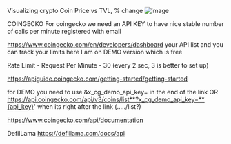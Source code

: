 Visualizing crypto Coin Price vs TVL, % change 
![image](https://github.com/Aneg0707/Coin-Price-vs-TVL-change-crypto-APIs/assets/106271954/04dc9247-89a6-4c5f-b21d-5f528605b2ad)


COINGECKO
For coingecko we need an API KEY to have nice stable number of calls per minute registered with email

https://www.coingecko.com/en/developers/dashboard your API list and you can track your limits here I am on DEMO version which is free

Rate Limit - Request Per Minute - 30 (every 2 sec, 3 is better to set up)

https://apiguide.coingecko.com/getting-started/getting-started

for DEMO you need to use &x_cg_demo_api_key= in the end of the link OR https://api.coingecko.com/api/v3/coins/list**?x_cg_demo_api_key=**{api_key}' when its right after the link (...../list?)

https://www.coingecko.com/api/documentation

DefilLama
https://defillama.com/docs/api
